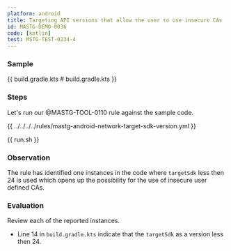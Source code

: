 ```yaml
---
platform: android
title: Targeting API versions that allow the user to use insecure CAs
id: MASTG-DEMO-0036
code: [kotlin]
test: MSTG-TEST-0234-4
---
```


### Sample

{{ build.gradle.kts # build.gradle.kts }}

### Steps

Let's run our @MASTG-TOOL-0110 rule against the sample code.

{{ ../../../../rules/mastg-android-network-target-sdk-version.yml }}

{{ run.sh }}

### Observation

The rule has identified one instances in the code where `targetSdk` less then 24 is used which opens up the possibility for the use of insecure user defined CAs.

### Evaluation

Review each of the reported instances.

- Line 14 in `build.gradle.kts` indicate that the `targetSdk` as a version less then 24.
